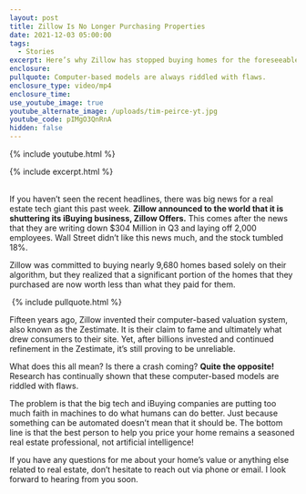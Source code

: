 ```yaml
---
layout: post
title: Zillow Is No Longer Purchasing Properties
date: 2021-12-03 05:00:00
tags:
  - Stories
excerpt: Here’s why Zillow has stopped buying homes for the foreseeable future.
enclosure:
pullquote: Computer-based models are always riddled with flaws.
enclosure_type: video/mp4
enclosure_time:
use_youtube_image: true
youtube_alternate_image: /uploads/tim-peirce-yt.jpg
youtube_code: pIMgO3QnRnA
hidden: false
---
```

{% include youtube.html %}

{% include excerpt.html %}

<br>If you haven’t seen the recent headlines, there was big news for a real estate tech giant this past week. **Zillow announced to the world that it is shuttering its iBuying business, Zillow Offers.** This comes after the news that they are writing down $304 Million in Q3 and laying off 2,000 employees. Wall Street didn’t like this news much, and the stock tumbled 18%.&nbsp;

Zillow was committed to buying nearly 9,680 homes based solely on their algorithm, but they realized that a significant portion of the homes that they purchased are now worth less than what they paid for them.&nbsp;

&nbsp;{% include pullquote.html %}

Fifteen years ago, Zillow invented their computer-based valuation system, also known as the Zestimate. It is their claim to fame and ultimately what drew consumers to their site. Yet, after billions invested and continued refinement in the Zestimate, it’s still proving to be unreliable.&nbsp;

What does this all mean? Is there a crash coming? **Quite the opposite\!** Research has continually shown that these computer-based models are riddled with flaws.&nbsp;

The problem is that the big tech and iBuying companies are putting too much faith in machines to do what humans can do better. Just because something can be automated doesn’t mean that it should be. The bottom line is that the best person to help you price your home remains a seasoned real estate professional, not artificial intelligence\!&nbsp;

If you have any questions for me about your home’s value or anything else related to real estate, don’t hesitate to reach out via phone or email. I look forward to hearing from you soon.

